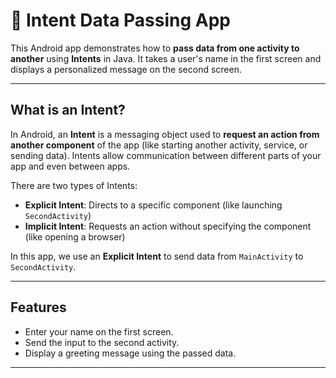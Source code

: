 # 🔄 Intent Data Passing App

This Android app demonstrates how to **pass data from one activity to another** using **Intents** in Java. It takes a user's name in the first screen and displays a personalized message on the second screen.

---

## What is an Intent?

In Android, an **Intent** is a messaging object used to **request an action from another component** of the app (like starting another activity, service, or sending data). Intents allow communication between different parts of your app and even between apps.

There are two types of Intents:
- **Explicit Intent**: Directs to a specific component (like launching `SecondActivity`)
- **Implicit Intent**: Requests an action without specifying the component (like opening a browser)

In this app, we use an **Explicit Intent** to send data from `MainActivity` to `SecondActivity`.

---

## Features

- Enter your name on the first screen.
- Send the input to the second activity.
- Display a greeting message using the passed data.

---


